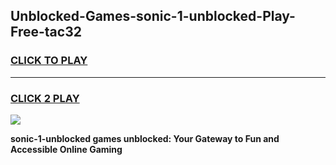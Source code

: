 
## Unblocked-Games-sonic-1-unblocked-Play-Free-tac32
<h3>
<a href="https://premium76.site?title=sonic-1-unblocked&ref=18A1">CLICK TO PLAY</a></h3>
<hr>

<h3>
<a href="https://premium76.site?title=sonic-1-unblocked&ref=18A1">CLICK 2 PLAY</a>
  
</h3>

<a href="https://premium76.site?title=sonic-1-unblocked&ref=18A1"><img src="https://clearcache.store/games.png"></a>


**sonic-1-unblocked games unblocked: Your Gateway to Fun and Accessible Online Gaming**
